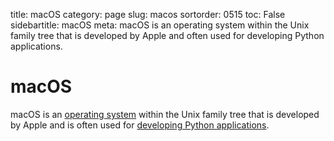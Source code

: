 title: macOS
category: page
slug: macos
sortorder: 0515
toc: False
sidebartitle: macOS
meta: macOS is an operating system within the Unix family tree that is developed by Apple and often used for developing Python applications.


# macOS
macOS is an [operating system](/operating-system.html) 
within the Unix family tree that is developed by Apple and is often 
used for [developing Python applications](/learning-programming.html).


